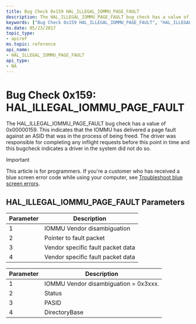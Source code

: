 ```yaml
---
title: Bug Check 0x159 HAL_ILLEGAL_IOMMU_PAGE_FAULT
description: The HAL_ILLEGAL_IOMMU_PAGE_FAULT bug check has a value of 0x00000159.
keywords: ["Bug Check 0x159 HAL_ILLEGAL_IOMMU_PAGE_FAULT", "HAL_ILLEGAL_IOMMU_PAGE_FAULT"]
ms.date: 05/23/2017
topic_type:
- apiref
ms.topic: reference
api_name:
- HAL_ILLEGAL_IOMMU_PAGE_FAULT
api_type:
- NA
---
```


# Bug Check 0x159: HAL\_ILLEGAL\_IOMMU\_PAGE\_FAULT


The HAL\_ILLEGAL\_IOMMU\_PAGE\_FAULT bug check has a value of 0x00000159. This indicates that the IOMMU has delivered a page fault against an ASID that was in the process of being freed. The driver was responsible for completing any inflight requests before this point in time and this bugcheck indicates a driver in the system did not do so.

> [!IMPORTANT]
> This article is for programmers. If you're a customer who has received a blue screen error code while using your computer, see [Troubleshoot blue screen errors](https://www.windows.com/stopcode).


## HAL\_ILLEGAL\_IOMMU\_PAGE\_FAULT Parameters


| Parameter | Description                       |
|-----------|-----------------------------------|
| 1         | IOMMU Vendor disambiguation       |
| 2         | Pointer to fault packet           |
| 3         | Vendor specific fault packet data |
| 4         | Vendor specific fault packet data |

 

| Parameter | Description                           |
|-----------|---------------------------------------|
| 1         | IOMMU Vendor disambiguation = 0x3xxx. |
| 2         | Status                                |
| 3         | PASID                                 |
| 4         | DirectoryBase                         |

 

 

 




